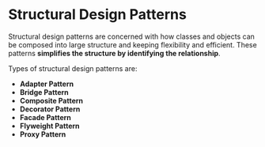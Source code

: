 # Structural Design Patterns

Structural design patterns are concerned with how classes and objects can be composed into large structure and keeping flexibility and efficient. These patterns **simplifies the structure by identifying the relationship**.

Types of structural design patterns are:

- **Adapter Pattern**
- **Bridge Pattern**
- **Composite Pattern**
- **Decorator Pattern**
- **Facade Pattern**
- **Flyweight Pattern**
- **Proxy Pattern**